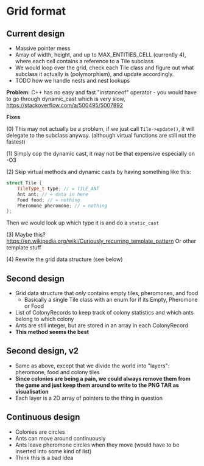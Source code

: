 # Grid format
## Current design
- Massive pointer mess
- Array of width, height, and up to MAX_ENTITIES_CELL (currently 4), where each cell contains a reference
to a Tile subclass
- We would loop over the grid, check each Tile class and figure out what subclass
it actually is (polymorphism), and update accordingly.
- TODO how we handle nests and nest lookups

**Problem:** C++ has no easy and fast "instanceof" operator - you would have to go through
dynamic_cast which is very slow, https://stackoverflow.com/a/500495/5007892

**Fixes**

(0) This may not actually be a problem, if we just call `Tile->update()`, it will delegate to the subclass
anyway. (although virtual functions are still not the fastest)

(1) Simply cop the dynamic cast, it may not be that expensive especially on -O3

(2) Skip virtual methods and dynamic casts by having something like this: 
```c++
struct Tile {
    TileType_t type; // = TILE_ANT
    Ant ant; // = data in here
    Food food; // = nothing
    Pheromone pheromone; // = nothing
}; 
```
Then we would look up which type it is and do a `static_cast`

(3) Maybe this? https://en.wikipedia.org/wiki/Curiously_recurring_template_pattern Or other template stuff

(4) Rewrite the grid data structure (see below)

## Second design
- Grid data structure that _only_ contains empty tiles, pheromones, and food
  - Basically a single Tile class with an enum for if its Empty, Pheromone or Food
- List of ColonyRecords to keep track of colony statistics and which ants belong to which colony
- Ants are still integer, but are stored in an array in each ColonyRecord
- **This method seems the best**

## Second design, v2
- Same as above, except that we divide the world into "layers": pheromone, food and colony tiles
- **Since colonies are being a pain, we could always remove them from the game and just keep them around
to write to the PNG TAR as visualisation**
- Each layer is a 2D array of pointers to the thing in question

## Continuous design
- Colonies are circles
- Ants can move around continuously
- Ants leave pheromone circles when they move (would have to be inserted into some kind of list)
- Think this is a bad idea